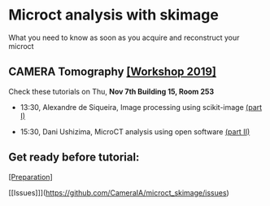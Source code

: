 Microct analysis with skimage
=============================

What you need to know as soon as you acquire and reconstruct your microct

CAMERA Tomography [[Workshop 2019]](http://microct.lbl.gov/cameratomo2019)
--------------------------------------------------------------------------

Check these tutorials on Thu, **Nov 7th Building 15, Room 253**

-	13:30, Alexandre de Siqueira, Image processing using scikit-image [(part I)](https://github.com/CameraIA/microct_skimage/partI)

-	15:30, Dani Ushizima, MicroCT analysis using open software [(part II)](https://github.com/CameraIA/microct_skimage/partII)

Get ready before tutorial:
--------------------------

[[Preparation]](https://github.com/CameraIA/microct_skimage/preparation.md)

[[Issues]]](https://github.com/CameraIA/microct_skimage/issues)
